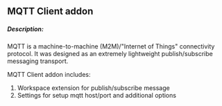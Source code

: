 ## MQTT Client addon

##### Description:

MQTT is a machine-to-machine (M2M)/"Internet of Things" connectivity protocol. It was designed as an extremely
lightweight publish/subscribe messaging transport.

MQTT Client addon includes:

1. Workspace extension for publish/subscribe message
2. Settings for setup mqtt host/port and additional options
